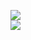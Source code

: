 [![](https://img.shields.io/badge/Made%20With-Github%20Spray-lightgrey.svg?style=for-the-badge&logo=github)](https://github.com/Annihil/github-spray#4221)  
[![](https://i.imgur.com/2DrTn0Z.gif)](https://github.com/Annihil/github-spray)